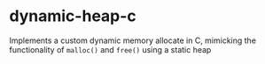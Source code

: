 # dynamic-heap-c
Implements a custom dynamic memory allocate in C, mimicking the functionality of `malloc()` and `free()` using a static heap
